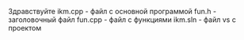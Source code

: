Здравствуйте
ikm.cpp - файл с основной программой
fun.h - заголовочный файл
fun.cpp - файл с функциями
ikm.sln - файл vs с проектом
